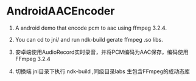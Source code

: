# AndroidAACEncoder
1. A android demo that encode pcm to aac using ffmpeg 3.2.4. 
2. You can cd to jni/ and run ndk-build gerate ffmpeg .so libs.

1. 安卓端使用AudioRecord实时录音，并将PCM编码为AAC保存，编码使用FFmpeg 3.2.4 
2. 切换端 jni目录下执行 ndk-build ,同级目录labs 生包含FFmpeg的成动态库
